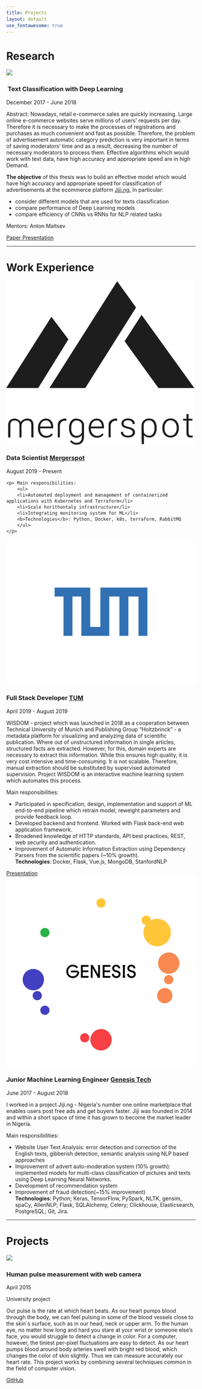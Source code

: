```yaml
---
title: Projects
layout: default
use_fontawesome: true
---
```


<!-- Research -->
<h1 class="section-title">Research</h1>

<div class="row content-row">
<div class="col-12 col-sm-4 image-wrapper">
    <img src="{{ site.baseurl }}/images/thesis.jpg">
</div>
<div class="col-12 col-sm-8">
    <h3>​ Text Classification with Deep Learning </h3>
    <p class="italic">December 2017 - June 2018 </p>
    <p><span class="bold">Abstract:</span> Nowadays, retail e-commerce sales are quickly increasing. Large online e-commerce websites serve millions of users’ requests per day. Therefore it is necessary to make the processes of registrations and purchases as much convenient and fast as possible. Therefore, the problem of advertisement automatic category prediction is very important in terms of saving moderators’ time and as a result, decreasing the number of necessary moderators to process them. Effective algorithms which would work with text data, have high accuracy and appropriate speed are in high Demand.</p>
    <p><b>The objective</b> of this thesis was to build an effective model which would have high accuracy and appropriate speed for classification of advertisements at the ecommerce platform <a href="https://jiji.ng/">Jiji.ng.</a> 
    In particular:
        <ul>
            <li> consider different models that are used for texts classification </li>
            <li> compare performance of Deep Learning models </li>
            <li> compare efficiency of CNNs vs RNNs for NLP related tasks </li>
        </ul>
    </p>
    <p><span class="bold"> Mentors:</span> Anton Maltsev</p>
    <a href="https://github.com/tankz0r/Bachelor_thesis/blob/master/Thesis/thesis.pdf" class="btn btn-light">
        <i class="fa fa-file"></i> Paper
    </a>
    <a href="https://github.com/tankz0r/Bachelor_thesis/blob/master/Presentation/presentation.pdf" class="btn btn-light">
        <i class="fa fa-file"></i> Presentation
    </a>

</div>
</div>
<hr>

<!-- Experience -->
<h1 class="section-title">Work Experience</h1>

<div class="row content-row">

<div class="col-12 col-sm-4">
    <img src="images/mergerspot_.jpg">
</div>
<div class="col-12 col-sm-8">
    <h3>Data Scientist <a href="https://mergerspot.de/" class="btn btn-light"> Mergerspot </a></h3>
    <p class="italic">August 2019 - Present</p>
    
    <p> Main responsibilities:
        <ul>
        <li>Automated deployment and management of containerized applications with Kubernetes and Terraform</li>
        <li>Scale horithontaly infrastructure</li>
        <li>Integrating monitoring system for ML</li>
        <b>Technologies</b>:​​ Python, Docker, k8s, terraform, RabbitMQ
        </ul>
    </p>
</div>


<div class="col-12 col-sm-4">
    <img src="images/tum.png">
</div>
<div class="col-12 col-sm-8">
    <h3>Full Stack Developer <a href="https://tum.de/" class="btn btn-light"> TUM </a></h3>
    <p class="italic">April 2019 - August 2019</p>
WISDOM - project which was launched in 2018 as a cooperation between Technical University of Munich and Publishing Group “Holtzbrinck” - a metadata platform for visualizing and analyzing data of scientific publication. Where out of unstructured information in single articles, structured facts are extracted. However, for this, domain experts are necessary to extract this information. While this ensures high quality, it is very cost intensive and time-consuming. It is not scalable. Therefore, manual extraction should be substituted by supervised automated supervision. Project WISDOM is an interactive machine learning system which automates this process. 
    <p> Main responsibilities:
        <ul>
      <li>Participated in specification, design, implementation and support of ML end-to-end pipeline which
retrain model, reweight parameters and provide feedback loop.</li>
      <li>Developed backend and frontend. Worked with Flask back-end web application framework.</li> 
      <li>Broadened knowledge of HTTP standards, API best practices, REST, web security and authentication.</li>
      <li>Improvement of Automatic Information Extraction using Dependency Parsers from the scientific papers (~10% growth).</li>
        <b>Technologies</b>:​​ Docker, Flask, Vue.js, MongoDB, StanfordNLP
        </ul>
    </p>
     <a href="https://drive.google.com/file/d/1pjNF23L06DOhLyrhXl_eAR-LtB7kaOcC/view?usp=sharing" class="btn btn-light">
        <i class="fa fa-file"></i> Presentation
    </a>
</div>


<div class="col-12 col-sm-4">
    <img src="images/genesis.png">
</div>
<div class="col-12 col-sm-8">
    <h3>Junior Machine Learning Engineer <a href="https://gen.tech/" class="btn btn-light"> Genesis Tech</a></h3>
    <p class="italic">June 2017 - August 2018</p>
    I worked in a project Jiji.ng - Nigeria's number one online marketplace that enables users post free ads and get buyers faster. Jiji was founded in 2014 and within a short space of time it has grown to become the market leader in Nigeria. 
    <p> Main responsibilities:
        <ul>
        <li>Website User Text Analysis: error detection and correction of the English texts, gibberish detection, semantic analysis using NLP based approaches </li>
        <li>Improvement of advert auto-moderation system (10% growth): implemented models for multi-class classification of pictures and texts using Deep Learning Neural Networks. </li>
        <li>Development of recommendation system </li>
        <li>Improvement of fraud detection(~15% improvement)</li>
        <b>Technologies</b>:​​ Python; Keras, TensorFlow, PySpark, NLTK, gensim, spaCy, AllenNLP; Flask, SQLAlchemy, Celery; Clickhouse, Elasticsearch, PostgreSQL; Git, Jira.
        </ul>
    </p>
</div>
</div>
<hr>


<!-- Projects -->
<h1 class="section-title">Projects</h1>

<div class="row content-row">
<div class="col-12 col-sm-4">
    <img src="{{ site.baseurl }}/images/landmark.png">
</div>
<div class="col-12 col-sm-8">
    <h3>Human pulse measurement with web camera</h3>
    <p class="italic">April 2015</p>
    <p class="note">
        <i class="fa fa-star"></i>
        University project
    </p>
    <p>Our pulse is the rate at which heart beats. As our heart pumps blood through the body, we can feel pulsing in some of the blood vessels close to the skin`s surface, such as in our head, neck or upper arm. To the human eye, no matter how long and hard you stare at your wrist or someone else’s face, you would struggle to detect a change in color. For a computer, however, the tiniest per-pixel fluctuations are easy to detect. As our heart pumps blood around body arteries swell with bright red blood, which changes the color of skin slightly. Thus we can measure accurately our heart rate. This project works by combining several techniques common in the field of computer vision.</p>
    <a href="https://github.com/tankz0r/KPI-2016-Human-pulse-measurement" class="btn btn-light">
        <i class="fab fa-github"></i> GitHub
    </a>
</div>
</div>
